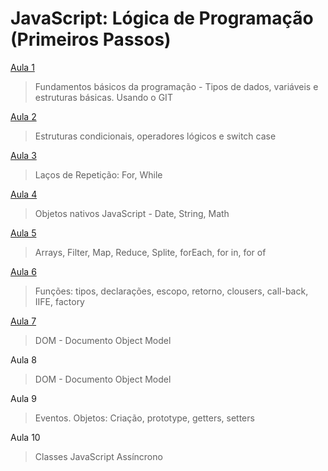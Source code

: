 # JavaScript: Lógica de Programação (Primeiros Passos)

[Aula 1](https://github.com/marcelobarbieri/js_logica/tree/main/logica-de-programacao/aula01)

> Fundamentos básicos da programação - Tipos de dados, variáveis e estruturas básicas. Usando o GIT

[Aula 2](https://github.com/marcelobarbieri/js_logica/tree/main/logica-de-programacao/aula02)

> Estruturas condicionais, operadores lógicos e switch case

[Aula 3](https://github.com/marcelobarbieri/fiap_frontendspecialist/tree/main/logica-de-programacao/aula03)

> Laços de Repetição: For, While

[Aula 4](https://github.com/marcelobarbieri/fiap_frontendspecialist/tree/main/logica-de-programacao/aula04)

> Objetos nativos JavaScript - Date, String, Math

[Aula 5](https://github.com/marcelobarbieri/fiap_frontendspecialist/tree/main/logica-de-programacao/aula05)

> Arrays, Filter, Map, Reduce, Splite, forEach, for in, for of

[Aula 6](https://github.com/marcelobarbieri/fiap_frontendspecialist/tree/main/logica-de-programacao/aula06)

> Funções: tipos, declarações, escopo, retorno, clousers, call-back, IIFE, factory

[Aula 7](https://github.com/marcelobarbieri/fiap_frontendspecialist/tree/main/logica-de-programacao/aula07)

> DOM - Documento Object Model

Aula 8

> DOM - Documento Object Model

Aula 9

> Eventos. Objetos: Criação, prototype, getters, setters

Aula 10

> Classes JavaScript Assíncrono
